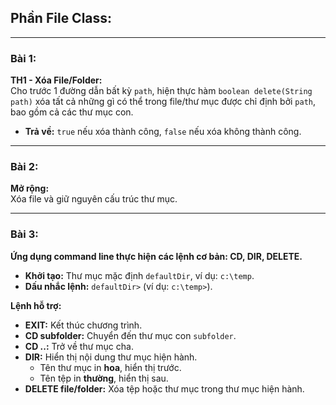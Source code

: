 ## Phần File Class:

---

### **Bài 1:**  
**TH1 - Xóa File/Folder:**  
Cho trước 1 đường dẫn bất kỳ `path`, hiện thực hàm `boolean delete(String path)` xóa tất cả những gì có thể trong file/thư mục được chỉ định bởi `path`, bao gồm cả các thư mục con.  
- **Trả về:** `true` nếu xóa thành công, `false` nếu xóa không thành công.

---

### **Bài 2:**  
**Mở rộng:**  
Xóa file và giữ nguyên cấu trúc thư mục.

---

### **Bài 3:**  
**Ứng dụng command line thực hiện các lệnh cơ bản: CD, DIR, DELETE.**  

- **Khởi tạo:** Thư mục mặc định `defaultDir`, ví dụ: `c:\temp`.  
- **Dấu nhắc lệnh:** `defaultDir>` (ví dụ: `c:\temp>`).  

**Lệnh hỗ trợ:**  
- **EXIT:** Kết thúc chương trình.  
- **CD subfolder:** Chuyển đến thư mục con `subfolder`.  
- **CD ..:** Trở về thư mục cha.  
- **DIR:** Hiển thị nội dung thư mục hiện hành.  
   - Tên thư mục in **hoa**, hiển thị trước.  
   - Tên tệp in **thường**, hiển thị sau.  
- **DELETE file/folder:** Xóa tệp hoặc thư mục trong thư mục hiện hành.  
